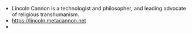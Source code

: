 - Lincoln Cannon is a technologist and philosopher, and leading advocate of religious transhumanism.
- https://lincoln.metacannon.net
- 

